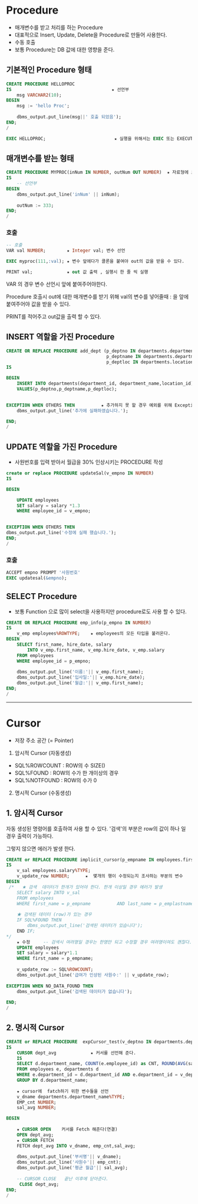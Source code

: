 # Procedure 

- 매개변수를 받고 처리를 하는 Procedure
- 대표적으로 Insert, Update, Delete을 Procedure로 만들어 사용한다.
- 수동 호출
- 보통 Procedure는 DB 값에 대한 영향을 준다.

## 기본적인 Procedure 형태
```sql
CREATE PROCEDURE HELLOPROC
IS                                      ★ 선언부
    msg VARCHAR2(10);
BEGIN                                   
    msg := 'hello Proc';
    
    dbms_output.put_line(msg||' 호출 되었음');
END;
/

EXEC HELLOPROC;                          ★ 실행을 위해서는 EXEC 또는 EXECUTE를 이용하고 Procedure를 호출하여 사용한다.
```

## 매개변수를 받는 형태
```sql
CREATE PROCEDURE MYPROC(inNum IN NUMBER, outNum OUT NUMBER)  ★ 자료형에 크기를 적어주지 않는다. IN 은 들어오는 값  OUT은 나가는 RETURN 값
IS
    -- 선언부
BEGIN
    dbms_output.put_line('inNum' || inNum);
    
    outNum := 333;
END;
/
```
### 호출
```sql
-- 호출
VAR val NUMBER;        ★ Integer val; 변수 선언

EXEC myproc(111,:val); ★ 변수 앞에다가 콜론을 붙여야 out의 값을 받을 수 있다.

PRINT val;             ★ out 값 출력 , 실행시 한 줄 씩 실행
```
VAR 의 경우 변수 선언시 앞에 붙여주어야한다.

Procedure 호출시 out에 대한 매개변수를 받기 위해 val의 변수를 넣어줄때 : 을 앞에 붙여주어야 값을 받을 수 있다.

PRINT를 적어주고 out값을 출력 할 수 있다.


## INSERT 역할을 가진 Procedure
```sql
CREATE OR REPLACE PROCEDURE add_dept (p_deptno IN departments.department_id%TYPE,       ★ p_deptno IN NUMBER 로 해도 괜찮다.
                                      p_deptname IN departments.department_name%TYPE,
                                      p_deptloc IN departments.location_id%TYPE)
IS

BEGIN
    INSERT INTO departments(department_id, department_name,location_id)
    VALUES(p_deptno,p_deptname,p_deptloc);

    
EXCEPTION WHEN OTHERS THEN          ★ 추가하지 못 할 경우 예외를 위해 Exception을 걸어준다.
    dbms_output.put_line('추가에 실패하였습니다.');

END;
/
```

## UPDATE 역할을 가진 Procedure
- 사원번호를 입력 받아서 월급을 30% 인상시키는 PROCEDURE 작성
```sql
create or replace PROCEDURE updateSal(v_empno IN NUMBER)
IS

BEGIN

    UPDATE employees
    SET salary = salary *1.3
    WHERE employee_id = v_empno;
    

EXCEPTION WHEN OTHERS THEN
dbms_output.put_line('수정에 실패 했습니다.');
END;
/
```
### 호출
```sql
ACCEPT empno PROMPT '사원번호'
EXEC updatesal(&empno);
```

## SELECT Procedure
- 보통 Function 으로 많이 select을 사용하지만 procedure로도 사용 할 수 있다.
```sql
CREATE OR REPLACE PROCEDURE emp_info(p_empno IN NUMBER)
IS
    v_emp employees%ROWTYPE;    ★ employees의 모든 타입을 불러온다.
BEGIN
    SELECT first_name, hire_date, salary
        INTO v_emp.first_name, v_emp.hire_date, v_emp.salary     
    FROM employees
    WHERE employee_id = p_empno;
    
    dbms_output.put_line('이름:'|| v_emp.first_name);
    dbms_output.put_line('입사일:'|| v_emp.hire_date);
    dbms_output.put_line('월급:'|| v_emp.first_name);
END;
/
```

---
# Cursor
- 저장 주소 공간 (= Pointer)
1. 암시적 Cursor (자동생성)
- SQL%ROWCOUNT : ROW의 수     SIZE()
- SQL%FOUND : ROW의 수가 한 개이상의 경우
- SQL%NOTFOUND : ROW의 수가 0  

2. 명시적 Cursor (수동생성)

## 1. 암시적 Cursor
자동 생성된 명령어를 호출하여 사용 할 수 있다. '검색'의 부분은 row의 값이 하나 일 경우 출력이 가능하다. 

그렇지 않으면 에러가 발생 한다.

```sql
CREATE or REPLACE PROCEDURE implicit_cursor(p_empname IN employees.first_name%TYPE)
IS
    v_sal employees.salary%TYPE;
    v_update_row NUMBER;      ★  몇개의 행이 수정되는지 조사하는 부분의 변수
BEGIN
 /*   ★ 검색  데이터가 한개가 있어야 한다. 한개 이상일 경우 에러가 발생
    SELECT salary INTO v_sal
    FROM employees
    WHERE first_name = p_empname          AND last_name = p_emplastname;  -- 보통은 이렇게 한다.
    
    ★ 검색된 데이터 (row)가 있는 경우
    IF SQL%FOUND THEN 
        dbms_output.put_line('검색된 데이터가 있습니다');
    END IF;
*/
    ★ 수정     -- 검색시 여려명일 경우는 한명만 되고 수정할 경우 여려명이여도 괜찮다. 
    UPDATE employees
    SET salary = salary*1.1
    WHERE first_name = p_empname;
    
    v_update_row := SQL%ROWCOUNT;
    dbms_output.put_line('급여가 인상된 사원수:' || v_update_row);
    
EXCEPTION WHEN NO_DATA_FOUND THEN
    dbms_output.put_line('검색된 데이터가 없습니다');
    
END;
/
```

## 2. 명시적 Cursor

```sql
CREATE or REPLACE PROCEDURE  expCursor_test(v_deptno IN departments.department_id%TYPE)
IS
    CURSOR dept_avg             ★ 커서를 선언해 준다.
    IS
    SELECT d.department_name, COUNT(e.employee_id) as CNT, ROUND(AVG(salary),3) as SAL
    FROM employees e, departments d 
    WHERE e.department_id = d.department_id AND e.department_id = v_deptno  ★ 외부로부터 입력된 부서번호
    GROUP BY d.department_name; 
    
    ★ cursor에  fatch하기 위한 변수들을 선언
    v_dname departments.department_name%TYPE;
    EMP_cnt NUMBER;
    sal_avg NUMBER;

BEGIN
 
    ★ CURSOR OPEN    커서를 Fetch 해준다(연결)
    OPEN dept_avg;
    ★ CURSOR FETCH
    FETCH dept_avg INTO v_dname, emp_cnt,sal_avg;
    
    dbms_output.put_line('부서명'|| v_dname);
    dbms_output.put_line('사원수'|| emp_cnt);
    dbms_output.put_line('평균 월급'|| sal_avg);
    
    -- CURSOR CLOSE   끝난 이후에 닫아준다.
     CLOSE dept_avg;
END;
/
```
